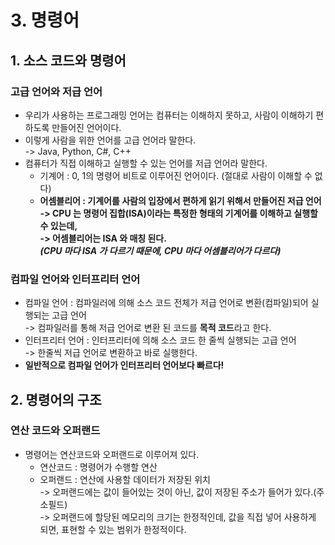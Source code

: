 # 3. 명령어

## 1. 소스 코드와 명령어

### 고급 언어와 저급 언어

* 우리가 사용하는 프로그래밍 언어는 컴퓨터는 이해하지 못하고, 사람이 이해하기 편하도록 만들어진 언어이다.
* 이렇게 사람을 위한 언어를 고급 언어라 말한다.\
  \-> Java, Python, C#, C++
* 컴퓨터가 직접 이해하고 실행할 수 있는 언어를 저급 언어라 말한다.&#x20;
  * 기계어 : 0, 1의 명령어 비트로 이루어진 언어이다. (절대로 사람이 이해할 수 없다)
  * **어셈블리어 : 기계어를 사람의 입장에서 편하게 읽기 위해서 만들어진 저급 언어**\
    **-> CPU 는 명령어 집합(ISA)이라는 특정한 형태의 기계어를 이해하고 실행할 수 있는데,** \
    **-> 어셈블리어는 ISA 와 매칭 된다.** \
    _**(CPU 마다 ISA 가 다르기 때문에, CPU 마다 어셈블리어가 다르다)**_

### 컴파일 언어와 인터프리터 언어

* 컴파일 언어 : 컴파일러에 의해 소스 코드 전체가 저급 언어로 변환(컴파일)되어 실행되는 고급 언어\
  \-> 컴파일러를 통해 저급 언어로 변환 된 코드를 **목적 코드**라고 한다.&#x20;
* 인터프리터 언어 : 인터프리터에 의해 소스 코드 한 줄씩 실행되는 고급 언어\
  \-> 한줄씩 저급 언어로 변환하고 바로 실행한다.&#x20;
* **일반적으로 컴파일 언어가 인터프리터 언어보다 빠르다!**

## 2. 명령어의 구조

### 연산 코드와 오퍼랜드

* 명령어는 연산코드와 오퍼랜드로 이루어져 있다.
  * 연산코드 : 명령어가 수행할 연산&#x20;
  * 오퍼랜드 : 연산에 사용할 데이터가 저장된 위치\
    \-> 오퍼랜드에는 값이 들어있는 것이 아닌, 값이 저장된 주소가 들어가 있다.(주소필드)\
    \-> 오퍼랜드에 할당된 메모리의 크기는 한정적인데, 값을 직접 넣어 사용하게 되면, 표현할 수 있는 범위가 한정적이다.&#x20;
